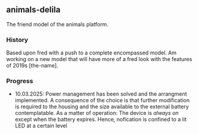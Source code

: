 ## animals-delila

The friend model of the animals platform.

### History

Based upon fred with a push to a complete encompassed model. Am working on a new model that will have more of a fred look with the features of 2019s [the-name].

### Progress

* 10.03.2025: Power management has been solved and the arrangment implemented. A consequence of the choice is that further modification is required to the housing and the size available to the external battery contemplatable. As a matter of operation: The device is _always on_ except when the battery expires. Hence, nofication is confined to a lit LED at a certain level
